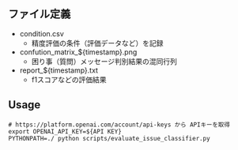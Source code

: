 ## ファイル定義
- condition.csv
  - 精度評価の条件（評価データなど）を記録
- confution_matrix_${timestamp}.png
  - 困り事（質問）メッセージ判別結果の混同行列
- report_${timestamp}.txt
  - f1スコアなどの評価結果

## Usage
```
# https://platform.openai.com/account/api-keys から APIキーを取得
export OPENAI_API_KEY=${API KEY}
PYTHONPATH=./ python scripts/evaluate_issue_classifier.py
```
